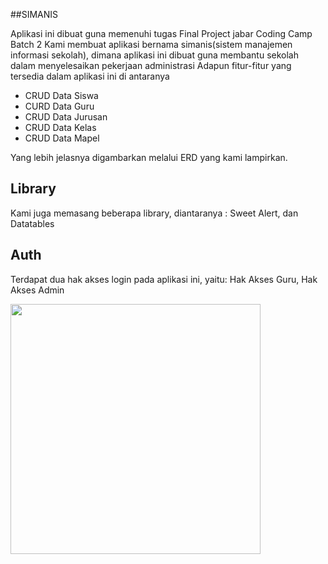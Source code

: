 ##SIMANIS

Aplikasi ini dibuat guna memenuhi tugas Final Project jabar Coding Camp Batch 2
Kami membuat aplikasi bernama simanis(sistem manajemen informasi sekolah), dimana aplikasi ini dibuat guna membantu sekolah dalam menyelesaikan pekerjaan administrasi
Adapun fitur-fitur yang tersedia dalam aplikasi ini di antaranya
<ul>
	<li>CRUD Data Siswa</li>
	<li>CURD Data Guru</li>
	<li>CRUD Data Jurusan</li>
	<li>CRUD Data Kelas</li>
	<li>CRUD Data Mapel</li>
</ul>
Yang lebih jelasnya digambarkan melalui ERD yang kami lampirkan.

## Library
Kami juga memasang beberapa library, diantaranya : Sweet Alert, dan Datatables

## Auth
Terdapat dua hak akses login pada aplikasi ini, yaitu: Hak Akses Guru, Hak Akses Admin

<img src="erd.png" width="400">
